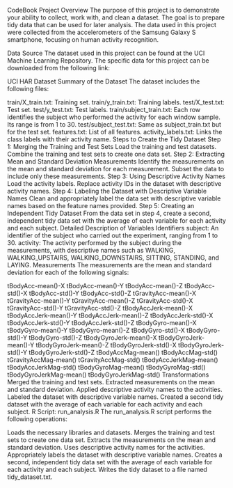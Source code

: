 CodeBook
Project Overview
The purpose of this project is to demonstrate your ability to collect, work with, and clean a dataset. The goal is to prepare tidy data that can be used for later analysis. The data used in this project were collected from the accelerometers of the Samsung Galaxy S smartphone, focusing on human activity recognition.

Data Source
The dataset used in this project can be found at the UCI Machine Learning Repository. The specific data for this project can be downloaded from the following link:

UCI HAR Dataset
Summary of the Dataset
The dataset includes the following files:

train/X_train.txt: Training set.
train/y_train.txt: Training labels.
test/X_test.txt: Test set.
test/y_test.txt: Test labels.
train/subject_train.txt: Each row identifies the subject who performed the activity for each window sample. Its range is from 1 to 30.
test/subject_test.txt: Same as subject_train.txt but for the test set.
features.txt: List of all features.
activity_labels.txt: Links the class labels with their activity name.
Steps to Create the Tidy Dataset
Step 1: Merging the Training and Test Sets
Load the training and test datasets.
Combine the training and test sets to create one data set.
Step 2: Extracting Mean and Standard Deviation Measurements
Identify the measurements on the mean and standard deviation for each measurement.
Subset the data to include only these measurements.
Step 3: Using Descriptive Activity Names
Load the activity labels.
Replace activity IDs in the dataset with descriptive activity names.
Step 4: Labeling the Dataset with Descriptive Variable Names
Clean and appropriately label the data set with descriptive variable names based on the feature names provided.
Step 5: Creating an Independent Tidy Dataset
From the data set in step 4, create a second, independent tidy data set with the average of each variable for each activity and each subject.
Detailed Description of Variables
Identifiers
subject: An identifier of the subject who carried out the experiment, ranging from 1 to 30.
activity: The activity performed by the subject during the measurements, with descriptive names such as WALKING, WALKING_UPSTAIRS, WALKING_DOWNSTAIRS, SITTING, STANDING, and LAYING.
Measurements
The measurements are the mean and standard deviation for each of the following signals:

tBodyAcc-mean()-X
tBodyAcc-mean()-Y
tBodyAcc-mean()-Z
tBodyAcc-std()-X
tBodyAcc-std()-Y
tBodyAcc-std()-Z
tGravityAcc-mean()-X
tGravityAcc-mean()-Y
tGravityAcc-mean()-Z
tGravityAcc-std()-X
tGravityAcc-std()-Y
tGravityAcc-std()-Z
tBodyAccJerk-mean()-X
tBodyAccJerk-mean()-Y
tBodyAccJerk-mean()-Z
tBodyAccJerk-std()-X
tBodyAccJerk-std()-Y
tBodyAccJerk-std()-Z
tBodyGyro-mean()-X
tBodyGyro-mean()-Y
tBodyGyro-mean()-Z
tBodyGyro-std()-X
tBodyGyro-std()-Y
tBodyGyro-std()-Z
tBodyGyroJerk-mean()-X
tBodyGyroJerk-mean()-Y
tBodyGyroJerk-mean()-Z
tBodyGyroJerk-std()-X
tBodyGyroJerk-std()-Y
tBodyGyroJerk-std()-Z
tBodyAccMag-mean()
tBodyAccMag-std()
tGravityAccMag-mean()
tGravityAccMag-std()
tBodyAccJerkMag-mean()
tBodyAccJerkMag-std()
tBodyGyroMag-mean()
tBodyGyroMag-std()
tBodyGyroJerkMag-mean()
tBodyGyroJerkMag-std()
Transformations
Merged the training and test sets.
Extracted measurements on the mean and standard deviation.
Applied descriptive activity names to the activities.
Labeled the dataset with descriptive variable names.
Created a second tidy dataset with the average of each variable for each activity and each subject.
R Script: run_analysis.R
The run_analysis.R script performs the following operations:

Loads the necessary libraries and datasets.
Merges the training and test sets to create one data set.
Extracts the measurements on the mean and standard deviation.
Uses descriptive activity names for the activities.
Appropriately labels the dataset with descriptive variable names.
Creates a second, independent tidy data set with the average of each variable for each activity and each subject.
Writes the tidy dataset to a file named tidy_dataset.txt.
